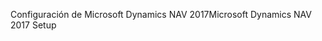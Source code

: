 <span data-ttu-id="212c7-101">Configuración de Microsoft Dynamics NAV 2017</span><span class="sxs-lookup"><span data-stu-id="212c7-101">Microsoft Dynamics NAV 2017 Setup</span></span>